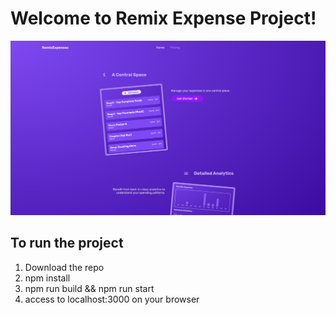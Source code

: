 # Welcome to Remix Expense Project!

![Project Img](https://github.com/JOATLGTM/RemixProject/blob/main/project.png)

## To run the project

1. Download the repo
2. npm install
3. npm run build && npm run start
4. access to localhost:3000 on your browser
